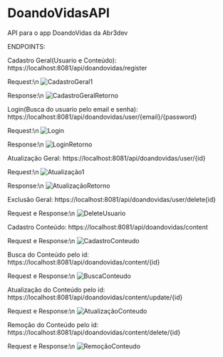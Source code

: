 # DoandoVidasAPI
API para o app DoandoVidas da Abr3dev

ENDPOINTS:

Cadastro Geral(Usuario e Conteúdo): 
https://localhost:8081/api/doandovidas/register

Request:\n 
![CadastroGeral1](https://user-images.githubusercontent.com/47859622/96776845-f41aa400-13bf-11eb-9e1a-5813bd129c44.png)

Response:\n
![CadastroGeralRetorno](https://user-images.githubusercontent.com/47859622/96776879-ff6dcf80-13bf-11eb-8155-ffdbf5cbee77.png)

Login(Busca do usuario pelo email e senha): 
https://localhost:8081/api/doandovidas/user/{email}/{password}

Request:\n
![Login](https://user-images.githubusercontent.com/47859622/96776986-1ad8da80-13c0-11eb-9a09-5b012b3b29dc.png)

Response:\n
![LoginRetorno](https://user-images.githubusercontent.com/47859622/96777024-26c49c80-13c0-11eb-982a-6b2a3252ccfb.png)

Atualização Geral: 
https://localhost:8081/api/doandovidas/user/{id}

Request:\n
![Atualização1](https://user-images.githubusercontent.com/47859622/96776645-ad2cae80-13bf-11eb-9d7f-141028af4d77.png)

Response:\n
![AtualizaçãoRetorno](https://user-images.githubusercontent.com/47859622/96776710-c5043280-13bf-11eb-94c7-733c74b870dd.png)

Exclusão Geral: 
https://localhost:8081/api/doandovidas/user/delete{id}

Request e Response:\n
![DeleteUsuario](https://user-images.githubusercontent.com/47859622/96776920-0c8abe80-13c0-11eb-8eae-883cfe8fbf96.png)

Cadastro Conteúdo:
https://localhost:8081/api/doandovidas/content

Request e Response:\n
![CadastroConteudo](https://user-images.githubusercontent.com/47859622/96776802-e533f180-13bf-11eb-8783-9deeca5d1f89.png)

Busca do Conteúdo pelo id: 
https://localhost:8081/api/doandovidas/content/{id}

Request e Response:\n
![BuscaConteudo](https://user-images.githubusercontent.com/47859622/96776736-cfbec780-13bf-11eb-86f5-b616431ae6cc.png)

Atualização do Conteúdo pelo id: 
https://localhost:8081/api/doandovidas/content/update/{id}

Request e Response:\n
![AtualizaçãoConteudo](https://user-images.githubusercontent.com/47859622/96776677-ba499d80-13bf-11eb-9d11-e1bae403ce02.png) 

Remoção do Conteúdo pelo id:
https://localhost:8081/api/doandovidas/content/delete/{id}

Request e Response:\n
![RemoçãoConteudo](https://user-images.githubusercontent.com/47859622/96777082-393ed600-13c0-11eb-9353-b95d875d2d17.png)
